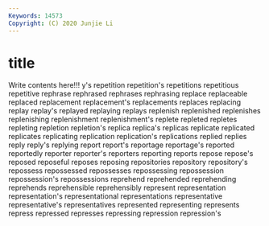 ```yaml
---
Keywords: 14573
Copyright: (C) 2020 Junjie Li
---
```


# title

Write contents here!!!
y's
repetition 
repetition's 
repetitions 
repetitious 
repetitive 
rephrase 
rephrased 
rephrases 
rephrasing 
replace
replaceable 
replaced 
replacement 
replacement's 
replacements 
replaces 
replacing 
replay 
replay's 
replayed
replaying 
replays 
replenish 
replenished 
replenishes 
replenishing 
replenishment 
replenishment's 
replete 
repleted
repletes 
repleting 
repletion 
repletion's 
replica 
replica's 
replicas 
replicate 
replicated 
replicates
replicating 
replication 
replication's 
replications 
replied 
replies 
reply 
reply's 
replying 
report
report's 
reportage 
reportage's 
reported 
reportedly 
reporter 
reporter's 
reporters 
reporting 
reports
repose 
repose's 
reposed 
reposeful 
reposes 
reposing 
repositories 
repository 
repository's 
repossess
repossessed 
repossesses 
repossessing 
repossession 
repossession's 
repossessions 
reprehend 
reprehended 
reprehending 
reprehends
reprehensible 
reprehensibly 
represent 
representation 
representation's 
representational 
representations 
representative 
representative's 
representatives
represented 
representing 
represents 
repress 
repressed 
represses 
repressing 
repression 
repression's 

